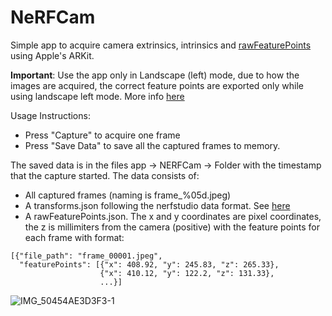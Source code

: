# NeRFCam

Simple app to acquire camera extrinsics, intrinsics and [rawFeaturePoints](https://developer.apple.com/documentation/arkit/arframe/2887449-rawfeaturepoints) using Apple's ARKit.

**Important**: Use the app only in Landscape (left) mode, due to how the images are acquired, the correct feature points are exported only while using landscape left mode. More info [here](https://developer.apple.com/documentation/uikit/uiimage/orientation)

Usage Instructions:
- Press "Capture" to acquire one frame
- Press "Save Data" to save all the captured frames to memory.

The saved data is in the files app -> NERFCam -> Folder with the timestamp that the capture started. The data consists of:

- All captured frames (naming is frame_%05d.jpeg)
- A transforms.json following the nerfstudio data format. See [here](https://docs.nerf.studio/en/latest/quickstart/data_conventions.html)
- A rawFeaturePoints.json. The x and y coordinates are pixel coordinates, the z is millimiters from the camera (positive) with the feature points for each frame with format:
```
[{"file_path": "frame_00001.jpeg", 
  "featurePoints": [{"x": 408.92, "y": 245.83, "z": 265.33}, 
                    {"x": 410.12, "y": 122.2, "z": 131.33}, 
                    ...}]
```

![IMG_50454AE3D3F3-1](https://user-images.githubusercontent.com/33829944/220628037-c075ca9d-4819-49ee-bc76-d203d6fc3cb5.jpeg)
